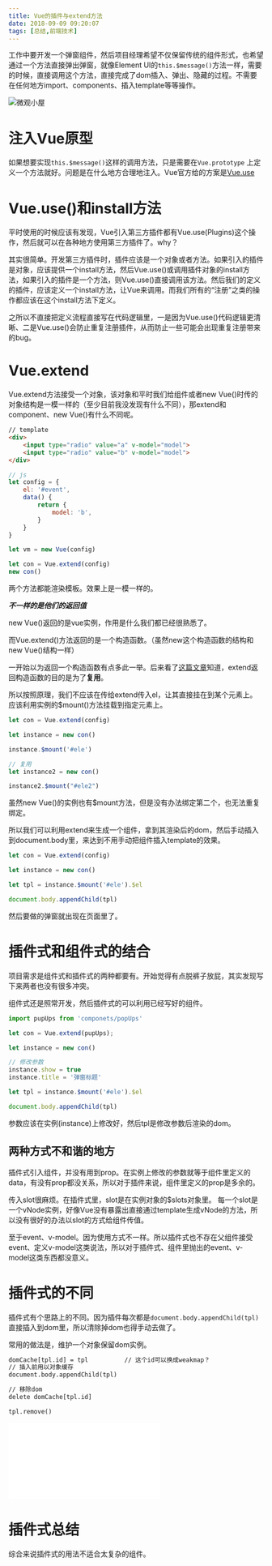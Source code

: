 ```yaml
---
title: Vue的插件与extend方法
date: 2018-09-09 09:20:07
tags: [总结,前端技术]
---
```


工作中要开发一个弹窗组件，然后项目经理希望不仅保留传统的组件形式，也希望通过一个方法直接弹出弹窗，就像Element UI的`this.$message()`方法一样，需要的时候，直接调用这个方法，直接完成了dom插入、弹出、隐藏的过程。不需要在任何地方import、components、插入template等等操作。

![微观小屋](http://ooxy8egxa.bkt.clouddn.com/小书匠/1536486856450.jpg)


<!--more-->

# 注入Vue原型

如果想要实现`this.$message()`这样的调用方法，只是需要在`Vue.prototype` 上定义一个方法就好。问题是在什么地方合理地注入。Vue官方给的方案是[Vue.use](https://cn.vuejs.org/v2/guide/plugins.html)

# Vue.use()和install方法

平时使用的时候应该有发现，Vue引入第三方插件都有Vue.use(Plugins)这个操作，然后就可以在各种地方使用第三方插件了。why？

其实很简单。开发第三方插件时，插件应该是一个对象或者方法。如果引入的插件是对象，应该提供一个install方法，然后Vue.use()或调用插件对象的install方法，如果引入的插件是一个方法，则Vue.use()直接调用该方法。然后我们的定义的插件，应该定义一个install方法，让Vue来调用。而我们所有的“注册”之类的操作都应该在这个install方法下定义。

之所以不直接把定义流程直接写在代码逻辑里，一是因为Vue.use()代码逻辑更清晰、二是Vue.use()会防止重复注册插件，从而防止一些可能会出现重复注册带来的bug。

# Vue.extend

Vue.extend方法接受一个对象，该对象和平时我们给组件或者new Vue()时传的对象结构是一模一样的（至少目前我没发现有什么不同），那extend和component、new Vue()有什么不同呢。

```html
// template
<div>
	<input type="radio" value="a" v-model="model">
	<input type="radio" value="b" v-model="model">
</div>
```

```javascript
// js
let config = {
    el: '#event',
    data() {
        return {
            model: 'b',
        }
    }
}

let vm = new Vue(config)

let con = Vue.extend(config)
new con()

```

两个方法都能渲染模板。效果上是一模一样的。

***不一样的是他们的返回值***

new Vue()返回的是vue实例，作用是什么我们都已经很熟悉了。

而Vue.extend()方法返回的是一个构造函数。（虽然new这个构造函数的结构和new Vue()结构一样）

一开始以为返回一个构造函数有点多此一举。后来看了[这篇文章](https://segmentfault.com/a/1190000010095089)知道，extend返回构造函数的目的是为了**复用**。

所以按照原理，我们不应该在传给extend传入el，让其直接挂在到某个元素上。应该利用实例的$mount()方法挂载到指定元素上。

```javascript
let con = Vue.extend(config)

let instance = new con()

instance.$mount('#ele')

// 复用
let instance2 = new con()

instance2.$mount("#ele2")
```

虽然new Vue()的实例也有$mount方法，但是没有办法绑定第二个，也无法重复绑定。

所以我们可以利用extend来生成一个组件，拿到其渲染后的dom，然后手动插入到document.body里，来达到不用手动把组件插入template的效果。

```javascript
let con = Vue.extend(config)

let instance = new con()

let tpl = instance.$mount('#ele').$el

document.body.appendChild(tpl)
```

然后要做的弹窗就出现在页面里了。

# 插件式和组件式的结合

项目需求是组件式和插件式的两种都要有。开始觉得有点脱裤子放屁，其实发现写下来两者也没有很多冲突。

组件式还是照常开发，然后插件式的可以利用已经写好的组件。

```javascript
import pupUps from 'componets/popUps'

let con = Vue.extend(pupUps);

let instance = new con()

// 修改参数
instance.show = true
instance.title = '弹窗标题'

let tpl = instance.$mount('#ele').$el

document.body.appendChild(tpl)

```

参数应该在实例(instance)上修改好，然后tpl是修改参数后渲染的dom。

## 两种方式不和谐的地方

插件式引入组件，并没有用到prop。在实例上修改的参数就等于组件里定义的data，有没有prop都没关系，所以对于插件来说，组件里定义的prop是多余的。

传入slot很麻烦。在插件式里，slot是在实例对象的$slots对象里。
每一个slot是一个vNode实例，好像Vue没有暴露出直接通过template生成vNode的方法，所以没有很好的办法以slot的方式给组件传值。

至于event、v-model。因为使用方式不一样。所以插件式也不存在父组件接受event、定义v-model这类说法，所以对于插件式、组件里抛出的event、v-model这类东西都没意义。

# 插件式的不同


插件式有个思路上的不同。因为插件每次都是`document.body.appendChild(tpl)`直接插入到dom里，所以清除掉dom也得手动去做了。

常用的做法是，维护一个对象保留dom实例。

```html
domCache[tpl.id] = tpl			// 这个id可以换成weakmap？
// 插入前用以对象缓存
document.body.appendChild(tpl)

// 移除dom
delete domCache[tpl.id]

tpl.remove()

```

![Diagram](./attachments/1536461237228.drawio.html)

# 插件式总结

综合来说插件式的用法不适合太复杂的组件。
